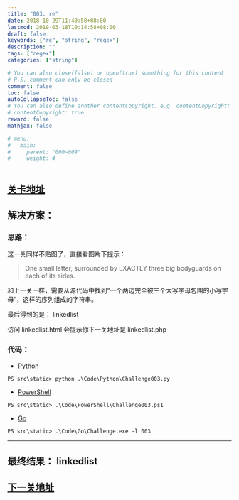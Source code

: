 ```yaml
---
title: "003. re"
date: 2018-10-29T11:40:58+08:00
lastmod: 2019-03-18T10:14:58+08:00
draft: false
keywords: ["re", "string", "regex"]
description: ""
tags: ["regex"]
categories: ["string"]

# You can also close(false) or open(true) something for this content.
# P.S. comment can only be closed
comment: false
toc: false
autoCollapseToc: false
# You can also define another contentCopyright. e.g. contentCopyright: "This is another copyright."
# contentCopyright: true
reward: false
mathjax: false

# menu:
#   main:
#     parent: "000~009"
#     weight: 4
---
```


## [关卡地址][1]

## 解决方案：

### 思路：

这一关同样不贴图了，直接看图片下提示：

>One small letter, surrounded by EXACTLY three big bodyguards on each of its sides. 

和上一关一样，需要从源代码中找到“一个两边完全被三个大写字母包围的小写字母”，这样的序列组成的字符串。

最后得到的是： linkedlist

访问 linkedlist.html 会提示你下一关地址是 linkedlist.php

### 代码：

* [Python][2]

```
PS src\static> python .\Code\Python\Challenge003.py
```

* [PowerShell][3]

```
PS src\static> .\Code\PowerShell\Challenge003.ps1
```

* [Go][4]

```
PS src\static> .\Code\Go\Challenge.exe -l 003
```

---
## 最终结果： linkedlist

## [下一关地址][5]

[1]: http://www.pythonchallenge.com/pc/def/equality.html
[2]: ../../Code/Python/Challenge003.py "点我查看源码"
[3]: ../../Code/PowerShell/Challenge003.ps1 "点我查看源码"
[4]: ../../Code/Go/Challenge003.go "点我查看源码"
[5]: http://www.pythonchallenge.com/pc/def/linkedlist.php
